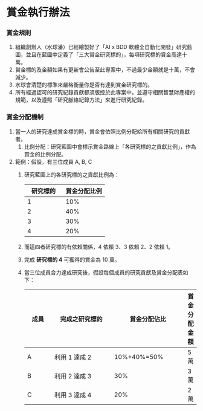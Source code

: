 # 賞金執行辦法

### 賞金規則

1. 組織創辦人（水球潘）已經繪製好了「AI x BDD 軟體全自動化開發」研究藍圖，並且在藍圖中定義了「三大賞金研究標的」，每項研究標的賞金高達十萬。
2. 賞金標的及金額如果有更新會公告至此專案中，不過最少金額就是十萬，不會減少。
3. 水球會清楚的標準來嚴格衡量你是否有達到賞金研究標的。
4. 所有經過認可的研究紀錄貢獻都須版控於此專案中，並遵守相關智慧財產權的規範，以及遵照「研究脈絡紀錄方法」來進行研究紀錄。

### 賞金分配機制

1. 當一人的研究達成賞金標的時，賞金會依照比例分配給所有相關研究的貢獻者。
   1. 比例分配：研究藍圖中會標示賞金路線上「各研究標的之貢獻比例」，作為賞金的比例分配。
2. 範例：假設，有三位成員 A, B, C
   1.  研究藍圖上的各研究標的之貢獻比例為：

       <table><thead><tr><th width="85.328125">研究標的</th><th>賞金分配比例</th></tr></thead><tbody><tr><td>1</td><td>10%</td></tr><tr><td>2</td><td>40%</td></tr><tr><td>3</td><td>30%</td></tr><tr><td>4</td><td>20%</td></tr></tbody></table>
   2. 而這四者研究標的有依賴關係，4 依賴 3、3 依賴 2、2 依賴 1。
   3. 完成 **研究標的 4** 可獲得的賞金為 10 萬。
   4.  當三位成員合力達成研究後，假設每個成員的研究貢獻及賞金分配表如下：

       <table><thead><tr><th width="64.66796875">成員</th><th width="170.08984375">完成之研究標的</th><th width="189.17578125">賞金分配佔比</th><th>賞金分配金額</th></tr></thead><tbody><tr><td>A</td><td>利用 1 達成 2</td><td>10%+40%=50%</td><td>5 萬</td></tr><tr><td>B</td><td>利用 2 達成 3</td><td>30%</td><td>3 萬</td></tr><tr><td>C</td><td>利用 3 達成 4</td><td>20%</td><td>2 萬</td></tr></tbody></table>
